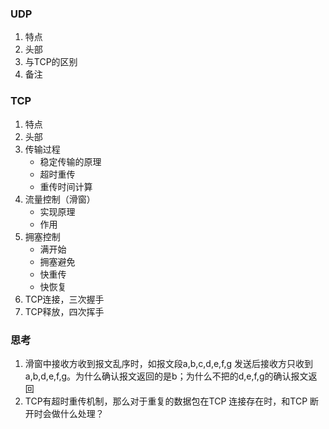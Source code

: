 ### UDP
1. 特点
2. 头部
3. 与TCP的区别
4. 备注
### TCP
1. 特点
2. 头部
3. 传输过程
    * 稳定传输的原理
    * 超时重传
    * 重传时间计算
4. 流量控制（滑窗）
    * 实现原理
    * 作用
5. 拥塞控制
    * 满开始
    * 拥塞避免
    * 快重传
    * 快恢复
6. TCP连接，三次握手
7. TCP释放，四次挥手

### 思考
1. 滑窗中接收方收到报文乱序时，如报文段a,b,c,d,e,f,g 发送后接收方只收到 a,b,d,e,f,g。为什么确认报文返回的是b；为什么不把的d,e,f,g的确认报文返回
2. TCP有超时重传机制，那么对于重复的数据包在TCP 连接存在时，和TCP 断开时会做什么处理？
    
